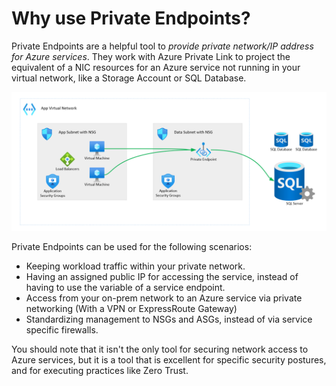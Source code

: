 # Why use Private Endpoints?

Private Endpoints are a helpful tool to *provide private network/IP address for Azure services*.  They work with Azure Private Link to project the equivalent of a NIC resources for an Azure service not running in your virtual network, like a Storage Account or SQL Database.

![Private Endpoint Example](./img/pe-example.png)

Private Endpoints can be used for the following scenarios:

- Keeping workload traffic within your private network.
- Having an assigned public IP for accessing the service, instead of having to use the variable of a service endpoint.
- Access from your on-prem network to an Azure service via private networking (With a VPN or ExpressRoute Gateway)
- Standardizing management to NSGs and ASGs, instead of via service specific firewalls.

You should note that it isn't the only tool for securing network access to Azure services, but it is a tool that is excellent for specific security postures, and for executing practices like Zero Trust.
